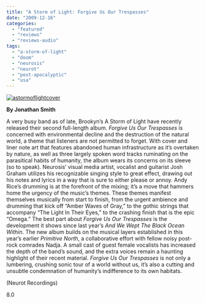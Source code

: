 ```yaml
---
title: "A Storm of Light: Forgive Us Our Trespasses"
date: "2009-12-16"
categories: 
  - "featured"
  - "reviews"
  - "reviews-audio"
tags: 
  - "a-storm-of-light"
  - "doom"
  - "neurosis"
  - "neurot"
  - "post-apocalyptic"
  - "usa"
---
```


[![astormoflightcover](http://www.hellbound.ca/wp-content/uploads/2009/12/astormoflightcover-300x300.jpg "astormoflightcover")](http://www.hellbound.ca/wp-content/uploads/2009/12/astormoflightcover.jpg)

**By Jonathan Smith**

A very busy band as of late, Brookyn’s A Storm of Light have recently released their second full-length album. _Forgive Us Our Trespasses_ is concerned with environmental decline and the destruction of the natural world, a theme that listeners are not permitted to forget. With cover and liner note art that features abandoned human infrastructure as it’s overtaken by nature, as well as three largely spoken word tracks ruminating on the parasitical habits of humanity, the album wears its concerns on its sleeve (so to speak). Neurosis’ visual media artist, vocalist and guitarist Josh Graham utilizes his recognizable singing style to great effect, drawing out his notes and lyrics in a way that is sure to either please or annoy. Andy Rice’s drumming is at the forefront of the mixing; it’s a move that hammers home the urgency of the music’s themes. These themes manifest themselves musically from start to finish, from the urgent ambience and drumming that kick off “Amber Waves of Gray,” to the gothic strings that accompany “The Light In Their Eyes,” to the crashing finish that is the epic “Omega.” The best part about _Forgive Us Our Trespasses_ is the development it shows since last year’s _And We Wept The Black Ocean Within_. The new album builds on the musical layers established in this year’s earlier _Primitive North_, a collaborative effort with fellow noisy post-rock comrades Nadja. A small cast of guest female vocalists has increased the depth of the band’s sound, and the extra voices remain a haunting highlight of their recent material. _Forgive Us Our Trespasses_ is not only a lumbering, crushing sonic tour of a world without us, it’s also a cutting and unsubtle condemnation of humanity’s indifference to its own habitats.

(Neurot Recordings)

8.0
